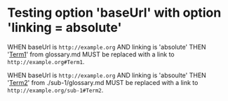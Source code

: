 # Testing option 'baseUrl' with option 'linking = absolute'

WHEN baseUrl is `http://example.org` AND linking is 'absolute' THEN '[Term1][1]'
from glossary.md MUST be replaced with a link to `http://example.org#Term1`.

WHEN baseUrl is `http://example.org` AND linking is 'absoulte' THEN '[Term2][2]'
from ./sub-1/glossary.md MUST be replaced with a link to
`http://example.org/sub-1#Term2`.

[1]: http://example.org/glossary.md#term1

[2]: http://example.org/sub-1/glossary.md#term2
